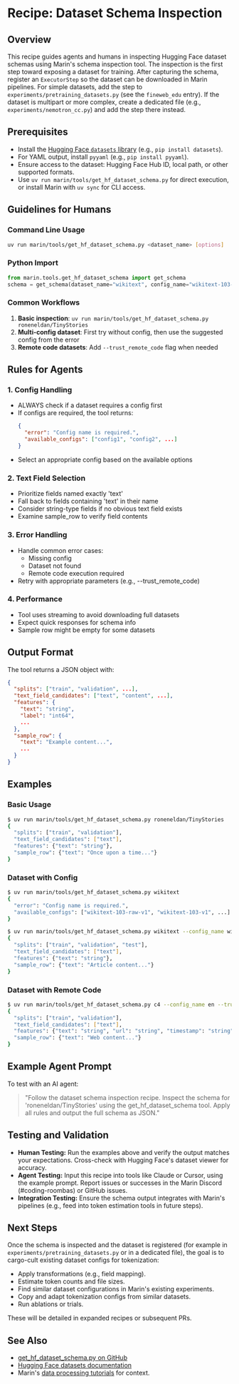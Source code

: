 # Recipe: Dataset Schema Inspection

## Overview
This recipe guides agents and humans in inspecting Hugging Face dataset schemas using Marin's schema inspection tool. The inspection is the first step toward exposing a dataset for training. After capturing the schema, register an `ExecutorStep` so the dataset can be downloaded in Marin pipelines. For simple datasets, add the step to `experiments/pretraining_datasets.py` (see the `fineweb_edu` entry). If the dataset is multipart or more complex, create a dedicated file (e.g., `experiments/nemotron_cc.py`) and add the step there instead.

## Prerequisites
- Install the [Hugging Face `datasets` library](https://huggingface.co/docs/datasets/) (e.g., `pip install datasets`).
- For YAML output, install `pyyaml` (e.g., `pip install pyyaml`).
- Ensure access to the dataset: Hugging Face Hub ID, local path, or other supported formats.
- Use `uv run marin/tools/get_hf_dataset_schema.py` for direct execution, or install Marin with `uv sync` for CLI access.

## Guidelines for Humans

### Command Line Usage
```sh
uv run marin/tools/get_hf_dataset_schema.py <dataset_name> [options]
```

### Python Import
```python
from marin.tools.get_hf_dataset_schema import get_schema
schema = get_schema(dataset_name="wikitext", config_name="wikitext-103-v1")
```

### Common Workflows
1. **Basic inspection**: `uv run marin/tools/get_hf_dataset_schema.py roneneldan/TinyStories`
2. **Multi-config dataset**: First try without config, then use the suggested config from the error
3. **Remote code datasets**: Add `--trust_remote_code` flag when needed

## Rules for Agents

### 1. Config Handling
- ALWAYS check if a dataset requires a config first
- If configs are required, the tool returns:
  ```json
  {
    "error": "Config name is required.",
    "available_configs": ["config1", "config2", ...]
  }
  ```
- Select an appropriate config based on the available options

### 2. Text Field Selection
- Prioritize fields named exactly 'text'
- Fall back to fields containing 'text' in their name
- Consider string-type fields if no obvious text field exists
- Examine sample_row to verify field contents

### 3. Error Handling
- Handle common error cases:
  - Missing config
  - Dataset not found
  - Remote code execution required
- Retry with appropriate parameters (e.g., --trust_remote_code)

### 4. Performance
- Tool uses streaming to avoid downloading full datasets
- Expect quick responses for schema info
- Sample row might be empty for some datasets

## Output Format

The tool returns a JSON object with:
```json
{
  "splits": ["train", "validation", ...],
  "text_field_candidates": ["text", "content", ...],
  "features": {
    "text": "string",
    "label": "int64",
    ...
  },
  "sample_row": {
    "text": "Example content...",
    ...
  }
}
```

## Examples

### Basic Usage
```sh
$ uv run marin/tools/get_hf_dataset_schema.py roneneldan/TinyStories
{
  "splits": ["train", "validation"],
  "text_field_candidates": ["text"],
  "features": {"text": "string"},
  "sample_row": {"text": "Once upon a time..."}
}
```

### Dataset with Config
```sh
$ uv run marin/tools/get_hf_dataset_schema.py wikitext
{
  "error": "Config name is required.",
  "available_configs": ["wikitext-103-raw-v1", "wikitext-103-v1", ...]
}

$ uv run marin/tools/get_hf_dataset_schema.py wikitext --config_name wikitext-103-v1
{
  "splits": ["train", "validation", "test"],
  "text_field_candidates": ["text"],
  "features": {"text": "string"},
  "sample_row": {"text": "Article content..."}
}
```

### Dataset with Remote Code
```sh
$ uv run marin/tools/get_hf_dataset_schema.py c4 --config_name en --trust_remote_code
{
  "splits": ["train", "validation"],
  "text_field_candidates": ["text"],
  "features": {"text": "string", "url": "string", "timestamp": "string"},
  "sample_row": {"text": "Web content..."}
}
```

## Example Agent Prompt
To test with an AI agent:
> "Follow the dataset schema inspection recipe. Inspect the schema for 'roneneldan/TinyStories' using the get_hf_dataset_schema tool. Apply all rules and output the full schema as JSON."

## Testing and Validation
- **Human Testing:** Run the examples above and verify the output matches your expectations. Cross-check with Hugging Face's dataset viewer for accuracy.
- **Agent Testing:** Input this recipe into tools like Claude or Cursor, using the example prompt. Report issues or successes in the Marin Discord (#coding-roombas) or GitHub issues.
- **Integration Testing:** Ensure the schema output integrates with Marin's pipelines (e.g., feed into token estimation tools in future steps).

## Next Steps
Once the schema is inspected and the dataset is registered (for example in `experiments/pretraining_datasets.py` or in a dedicated file), the goal is to cargo-cult existing dataset configs for tokenization:
- Apply transformations (e.g., field mapping).
- Estimate token counts and file sizes.
- Find similar dataset configurations in Marin's existing experiments.
- Copy and adapt tokenization configs from similar datasets.
- Run ablations or trials.

These will be detailed in expanded recipes or subsequent PRs.

## See Also
- [get_hf_dataset_schema.py on GitHub](https://github.com/marin-community/marin/blob/main/marin/tools/get_hf_dataset_schema.py)
- [Hugging Face datasets documentation](https://huggingface.co/docs/datasets/)
- Marin's [data processing tutorials](../tutorials/filtering-data.md) for context.
